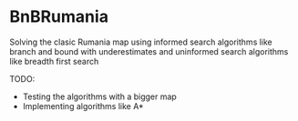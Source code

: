 # BnBRumania
Solving the clasic Rumania map using informed search algorithms like branch and bound with underestimates and uninformed search algorithms like breadth first search

TODO:
* Testing the algorithms with a bigger map
* Implementing algorithms like A*
